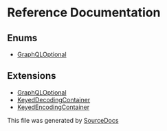 # Reference Documentation

## Enums

-   [GraphQLOptional](enums/GraphQLOptional/)

## Extensions

-   [GraphQLOptional](extensions/GraphQLOptional/)
-   [KeyedDecodingContainer](extensions/KeyedDecodingContainer/)
-   [KeyedEncodingContainer](extensions/KeyedEncodingContainer/)

This file was generated by [SourceDocs](https://github.com/eneko/SourceDocs)